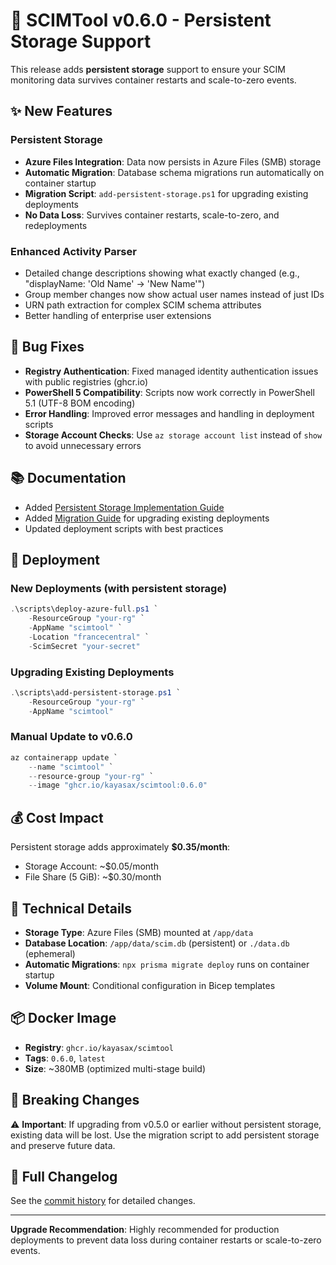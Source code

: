 # 🎉 SCIMTool v0.6.0 - Persistent Storage Support

This release adds **persistent storage** support to ensure your SCIM monitoring data survives container restarts and scale-to-zero events.

## ✨ New Features

### Persistent Storage
- **Azure Files Integration**: Data now persists in Azure Files (SMB) storage
- **Automatic Migration**: Database schema migrations run automatically on container startup
- **Migration Script**: `add-persistent-storage.ps1` for upgrading existing deployments
- **No Data Loss**: Survives container restarts, scale-to-zero, and redeployments

### Enhanced Activity Parser
- Detailed change descriptions showing what exactly changed (e.g., "displayName: 'Old Name' → 'New Name'")
- Group member changes now show actual user names instead of just IDs
- URN path extraction for complex SCIM schema attributes
- Better handling of enterprise user extensions

## 🐛 Bug Fixes

- **Registry Authentication**: Fixed managed identity authentication issues with public registries (ghcr.io)
- **PowerShell 5 Compatibility**: Scripts now work correctly in PowerShell 5.1 (UTF-8 BOM encoding)
- **Error Handling**: Improved error messages and handling in deployment scripts
- **Storage Account Checks**: Use `az storage account list` instead of `show` to avoid unnecessary errors

## 📚 Documentation

- Added [Persistent Storage Implementation Guide](docs/persistent-storage-implementation.md)
- Added [Migration Guide](docs/MIGRATION-GUIDE.md) for upgrading existing deployments
- Updated deployment scripts with best practices

## 🚀 Deployment

### New Deployments (with persistent storage)
```powershell
.\scripts\deploy-azure-full.ps1 `
    -ResourceGroup "your-rg" `
    -AppName "scimtool" `
    -Location "francecentral" `
    -ScimSecret "your-secret"
```

### Upgrading Existing Deployments
```powershell
.\scripts\add-persistent-storage.ps1 `
    -ResourceGroup "your-rg" `
    -AppName "scimtool"
```

### Manual Update to v0.6.0
```powershell
az containerapp update `
    --name "scimtool" `
    --resource-group "your-rg" `
    --image "ghcr.io/kayasax/scimtool:0.6.0"
```

## 💰 Cost Impact

Persistent storage adds approximately **$0.35/month**:
- Storage Account: ~$0.05/month
- File Share (5 GiB): ~$0.30/month

## 🔧 Technical Details

- **Storage Type**: Azure Files (SMB) mounted at `/app/data`
- **Database Location**: `/app/data/scim.db` (persistent) or `./data.db` (ephemeral)
- **Automatic Migrations**: `npx prisma migrate deploy` runs on container startup
- **Volume Mount**: Conditional configuration in Bicep templates

## 📦 Docker Image

- **Registry**: `ghcr.io/kayasax/scimtool`
- **Tags**: `0.6.0`, `latest`
- **Size**: ~380MB (optimized multi-stage build)

## 🙏 Breaking Changes

⚠️ **Important**: If upgrading from v0.5.0 or earlier without persistent storage, existing data will be lost. Use the migration script to add persistent storage and preserve future data.

## 📝 Full Changelog

See the [commit history](https://github.com/kayasax/SCIMTool/compare/v0.5.0...v0.6.0) for detailed changes.

---

**Upgrade Recommendation**: Highly recommended for production deployments to prevent data loss during container restarts or scale-to-zero events.
